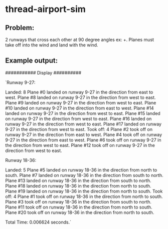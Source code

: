 # thread-airport-sim
## Problem:
2 runways that cross each other at 90 degree angles ex: +.
Planes must take off into the wind and land with the wind.

## Example output:
########### Display ##########

`Runway 9-27:

Landed: 8
Plane #0 landed on runway 9-27 in the direction from east to west.
Plane #8 landed on runway 9-27 in the direction from west to east.
Plane #9 landed on runway 9-27 in the direction from west to east.
Plane #10 landed on runway 9-27 in the direction from east to west.
Plane #14 landed on runway 9-27 in the direction from west to east.
Plane #15 landed on runway 9-27 in the direction from west to east.
Plane #16 landed on runway 9-27 in the direction from west to east.
Plane #17 landed on runway 9-27 in the direction from west to east.
Took off: 4
Plane #2 took off on runway 9-27 in the direction from east to west.
Plane #4 took off on runway 9-27 in the direction from east to west.
Plane #6 took off on runway 9-27 in the direction from west to east.
Plane #12 took off on runway 9-27 in the direction from west to east.


Runway 18-36:

Landed: 5
Plane #5 landed on runway 18-36 in the direction from north to south.
Plane #7 landed on runway 18-36 in the direction from south to north.
Plane #13 landed on runway 18-36 in the direction from south to north.
Plane #18 landed on runway 18-36 in the direction from north to south.
Plane #19 landed on runway 18-36 in the direction from north to south.
Took off: 4
Plane #1 took off on runway 18-36 in the direction from north to south.
Plane #3 took off on runway 18-36 in the direction from south to north.
Plane #11 took off on runway 18-36 in the direction from north to south.
Plane #20 took off on runway 18-36 in the direction from north to south.

Total Time: 0.006624 seconds.`
